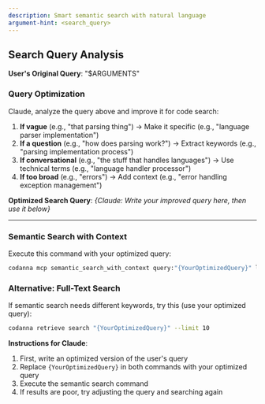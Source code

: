 ```yaml
---
description: Smart semantic search with natural language
argument-hint: <search_query>
---
```


## Search Query Analysis

**User's Original Query**: "$ARGUMENTS"

### Query Optimization

Claude, analyze the query above and improve it for code search:

1. **If vague** (e.g., "that parsing thing") → Make it specific (e.g., "language parser implementation")
2. **If a question** (e.g., "how does parsing work?") → Extract keywords (e.g., "parsing implementation process")
3. **If conversational** (e.g., "the stuff that handles languages") → Use technical terms (e.g., "language handler processor")
4. **If too broad** (e.g., "errors") → Add context (e.g., "error handling exception management")

**Optimized Search Query**: _{Claude: Write your improved query here, then use it below}_

---

### Semantic Search with Context

Execute this command with your optimized query:

```bash
codanna mcp semantic_search_with_context query:"{YourOptimizedQuery}" limit:5
```

### Alternative: Full-Text Search

If semantic search needs different keywords, try this (use your optimized query):

```bash
codanna retrieve search "{YourOptimizedQuery}" --limit 10
```

**Instructions for Claude**: 
1. First, write an optimized version of the user's query
2. Replace `{YourOptimizedQuery}` in both commands with your optimized query
3. Execute the semantic search command
4. If results are poor, try adjusting the query and searching again